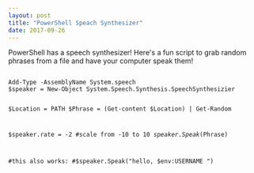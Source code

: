 ```yaml
---
layout: post
title: "PowerShell Speach Synthesizer"
date: 2017-09-26
---
```


PowerShell has a speech synthesizer!
Here's a fun script to grab random phrases from a file and have your computer speak them!

<code>
Add-Type -AssemblyName System.speech
$speaker = New-Object System.Speech.Synthesis.SpeechSynthesizier

$Location = PATH
$Phrase = (Get-content $Location) | Get-Random

$speaker.rate = -2 #scale from -10 to 10
$speaker.Speak($Phrase)

#this also works:
#$speaker.Speak("hello, $env:USERNAME ")
</code>
